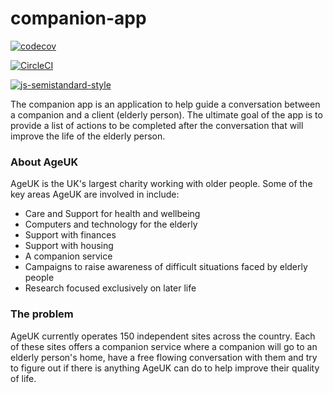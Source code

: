 # companion-app

[![codecov](https://codecov.io/gh/ageuk/companion-app/branch/master/graph/badge.svg)](https://codecov.io/gh/ageuk/companion-app)

[![CircleCI](https://circleci.com/gh/ageuk/companion-app/tree/master.svg?style=svg)](https://circleci.com/gh/ageuk/companion-app/tree/master)  

[![js-semistandard-style](https://img.shields.io/badge/code%20style-semistandard-brightgreen.svg?style=flat-square)](https://github.com/Flet/semistandard)

The companion app is an application to help guide a conversation between a companion and a client (elderly person). The ultimate goal of the app is to provide a list of actions to be completed after the conversation that will improve the life of the elderly person.

### About AgeUK

AgeUK is the UK's largest charity working with older people. Some of the key areas AgeUK are involved in include:

+ Care and Support for health and wellbeing
+ Computers and technology for the elderly
+ Support with finances
+ Support with housing
+ A companion service
+ Campaigns to raise awareness of difficult situations faced by elderly people
+ Research focused exclusively on later life

### The problem

AgeUK currently operates 150 independent sites across the country. Each of these sites offers a companion service where a companion will go to an elderly person's home, have a free flowing conversation with them and try to figure out if there is anything AgeUK can do to help improve their quality of life.
